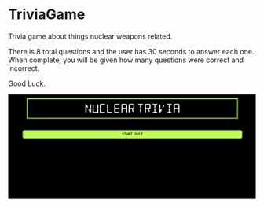 # TriviaGame


Trivia game about things nuclear weapons related.

There is 8 total questions and the user has 30 seconds to answer each one. 
When complete, you will be given how many questions were correct and incorrect.

Good Luck.



![Image description](https://github.com/JoeHancock1995/TriviaGame/blob/master/assets/screenshot.png)
